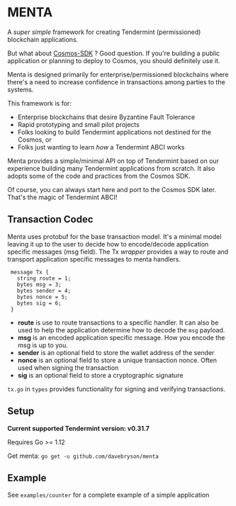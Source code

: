 # MENTA
A *super simple* framework for creating Tendermint (permissioned) blockchain applications. 

But what about [Cosmos-SDK](https://github.com/cosmos/cosmos-sdk) ?  Good question. If you're building a public application or planning to deploy to Cosmos, you should definitely use it. 

Menta is designed primarily for enterprise/permissioned blockchains where there's a need to increase confidence in transactions among parties to the systems.

This framework is for:
* Enterprise blockchains that desire Byzantine Fault Tolerance 
* Rapid prototyping and small pilot projects  
* Folks looking to build Tendermint applications not destined for the Cosmos, or 
* Folks just wanting to learn *how* a Tendermint ABCI works

Menta provides a simple/minimal API on top of Tendermint based on our experience building many Tendermint applications from scratch. It also adopts some of the code and practices from the Cosmos SDK.

Of course, you can always start here and port to the Cosmos SDK later. That's the magic of Tendermint ABCI!

## Transaction Codec
Menta uses protobuf for the base transaction model. It's a minimal model leaving it up to the user to decide how to encode/decode application specific messages (msg field). The Tx *wrapper* provides a way to route and transport application specific messages to menta handlers.

```
 message Tx {
   string route = 1;
   bytes msg = 3;
   bytes sender = 4;
   bytes nonce = 5;
   bytes sig = 6;
 }
```

* **route** is use to route transactions to a specific handler. It can also be used to help the application determine how to decode the `msg` payload.
* **msg** is an encoded application specific message.  How you encode the msg is up to you.
* **sender** is an optional field to store the wallet address of the sender
* **nonce** is an optional field to store a unique transaction nonce. Often used when signing the transaction
* **sig** is an optional field to store a cryptographic signature

`tx.go` in `types` provides functionality for signing and verifying transactions.

## Setup
**Current supported Tendermint version: v0.31.7**

Requires Go >= 1.12

Get menta: `go get -u github.com/davebryson/menta`

## Example
See `examples/counter` for a complete example of a simple application
